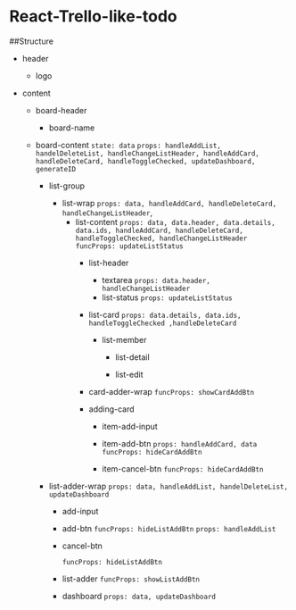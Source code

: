 # React-Trello-like-todo



##Structure

  - header

    - logo

  - content

    - board-header

      - board-name

    - board-content
       `state: data`
       `props: handleAddList, handelDeleteList, handleChangeListHeader, handleAddCard, handleDeleteCard, handleToggleChecked, updateDashboard, generateID` 

      - list-group

        - list-wrap
          `props: data, handleAddCard, handleDeleteCard, handleChangeListHeader`, 
          - list-content
            `props: data, data.header, data.details, data.ids, handleAddCard, handleDeleteCard, handleToggleChecked, handleChangeListHeader `
            `funcProps: updateListStatus `
            - list-header

              - textarea
                `props: data.header, handleChangeListHeader`
              - list-status
                `props: updateListStatus`

            - list-card
              `props: data.details, data.ids, handleToggleChecked ,handleDeleteCard `
              - list-member

                - list-detail

                - list-edit

            - card-adder-wrap
              `funcProps: showCardAddBtn`

            - adding-card

              - item-add-input

              - item-add-btn
                `props: handleAddCard, data `
                `funcProps: hideCardAddBtn`

              - item-cancel-btn
                `funcProps: hideCardAddBtn`

      - list-adder-wrap
        `props: data, handleAddList, handelDeleteList, updateDashboard`

        - add-input

        - add-btn
          `funcProps: hideListAddBtn`
          `props: handleAddList`

        - cancel-btn

          `funcProps: hideListAddBtn`

        - list-adder
          `funcProps: showListAddBtn`

        - dashboard
          `props: data, updateDashboard`

